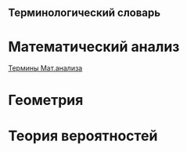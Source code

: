 ## Терминологический словарь

# Математический анализ

[Термины Мат.анализа](MAnalisis.md)

# Геометрия

# Теория вероятностей
